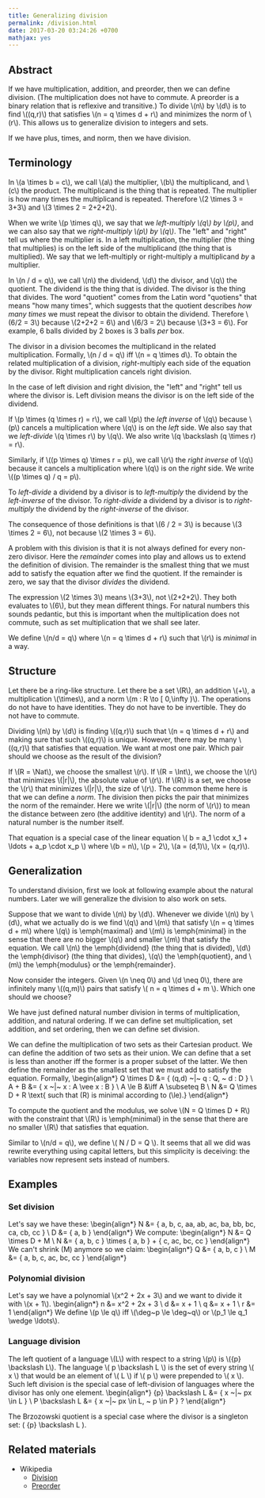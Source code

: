 ```yaml
---
title: Generalizing division
permalink: /division.html
date: 2017-03-20 03:24:26 +0700
mathjax: yes
---
```


## Abstract

If we have multiplication, addition, and preorder, then we can define division.
(The multiplication does not have to commute.
A preorder is a binary relation that is reflexive and transitive.)
To divide \\(n\\) by \\(d\\) is to find
\\((q,r)\\) that satisfies \\(n = q \times d + r\\)
and minimizes the norm of \\(r\\).
This allows us to generalize division to integers and sets.

If we have plus, times, and norm, then we have division.

## Terminology

In \\(a \times b = c\\),
we call \\(a\\) the multiplier, \\(b\\) the multiplicand, and \\(c\\) the product.
The multiplicand is the thing that is repeated.
The multiplier is how many times the multiplicand is repeated.
Therefore \\(2 \times 3 = 3+3\\) and \\(3 \times 2 = 2+2+2\\).

When we write \\(p \times q\\), we say that we *left-multiply \\(q\\) by \\(p\\)*,
and we can also say that we *right-multiply \\(p\\) by \\(q\\)*.
The "left" and "right" tell us where the multiplier is.
In a left multiplication, the multiplier (the thing that multiplies)
is on the left side of the multiplicand (the thing that is multiplied).
We say that we left-multiply or right-multiply a multiplicand *by* a multiplier.

In \\(n / d = q\\),
we call \\(n\\) the dividend,
\\(d\\) the divisor,
and \\(q\\) the quotient.
The dividend is the thing that is divided.
The divisor is the thing that divides.
The word "quotient" comes from the Latin word "quotiens" that means "how many times",
which suggests that the quotient describes *how many times* we must repeat the divisor to obtain the dividend.
Therefore \\(6/2 = 3\\) because \\(2+2+2 = 6\\)
and \\(6/3 = 2\\) because \\(3+3 = 6\\).
For example, 6 balls divided by 2 boxes is 3 balls *per* box.

The divisor in a division
becomes the multiplicand in the related multiplication.
Formally, \\(n / d = q\\) iff \\(n = q \times d\\).
To obtain the related multiplication of a division,
*right*-multiply each side of the equation by the divisor.
Right multiplication cancels right division.

In the case of left division and right division,
the "left" and "right" tell us where the divisor is.
Left division means the divisor is on the left side of the dividend.

If \\(p \times (q \times r) = r\\), we call \\(p\\)
the *left inverse* of \\(q\\) because \\(p\\)
cancels a multiplication where \\(q\\) is on the *left* side.
We also say that we *left-divide* \\(q \times r\\) by \\(q\\).
We also write \\(q \backslash (q \times r) = r\\).

Similarly, if \\((p \times q) \times r = p\\), we call \\(r\\)
the *right inverse* of \\(q\\) because it
cancels a multiplication where \\(q\\) is on the *right* side.
We write \\((p \times q) / q = p\\).

To *left-divide* a dividend by a divisor is
to *left-multiply* the dividend by the *left-inverse* of the divisor.
To *right-divide* a dividend by a divisor is
to *right-multiply* the dividend by the *right-inverse* of the divisor.

The consequence of those definitions is that
\\(6 / 2 = 3\\) is
because \\(3 \times 2 = 6\\),
not because \\(2 \times 3 = 6\\).

A problem with this division is that
it is not always defined for every non-zero divisor.
Here the *remainder* comes into play
and allows us to extend the definition of division.
The remainder is the smallest thing that we must add to satisfy the equation
after we find the quotient.
If the remainder is zero, we say that the divisor *divides* the dividend.

The expression \\(2 \times 3\\) means \\(3+3\\), not \\(2+2+2\\).
They both evaluates to \\(6\\), but they mean different things.
For natural numbers this sounds pedantic,
but this is important when the multiplication does not commute,
such as set multiplication that we shall see later.

We define \\(n/d = q\\) where \\(n = q \times d + r\\)
such that \\(r\\) is *minimal* in a way.

## Structure

Let there be a ring-like structure.
Let there be a set \\(R\\),
an addition \\(+\\),
a multiplication \\(\times\\),
and a norm \\(m : R \to [ 0,\infty )\\).
The operations do not have to have identities.
They do not have to be invertible.
They do not have to commute.

Dividing \\(n\\) by \\(d\\) is finding \\((q,r)\\) such that \\(n = q \times d + r\\)
and making sure that such \\((q,r)\\) is unique.
However, there may be many \\((q,r)\\) that satisfies that equation.
We want at most one pair.
Which pair should we choose as the result of the division?

If \\(R = \Nat\\), we choose the smallest \\(r\\).
If \\(R = \Int\\), we choose the \\(r\\) that minimizes \\(|r|\\),
the absolute value of \\(r\\).
If \\(R\\) is a set, we choose the \\(r\\)
that minimizes \\(|r|\\), the size of \\(r\\).
The common theme here is that we can define a *norm*.
The division then picks the pair that minimizes the norm of the remainder.
Here we write \\(|r|\\) (the norm of \\(r\\))
to mean the distance between zero (the additive identity) and \\(r\\).
The norm of a natural number is the number itself.

That equation is a special case of the linear equation
\\( b = a_1 \cdot x_1 + \ldots + a_p \cdot x_p \\)
where \\(b = n\\), \\(p = 2\\), \\(a = (d,1)\\), \\(x = (q,r)\\).

## Generalization

To understand division,
first we look at following example about the natural numbers.
Later we will generalize the division to also work on sets.

Suppose that we want to divide \\(n\\) by \\(d\\).
Whenever we divide \\(n\\) by \\(d\\),
what we actually do is we
find \\(q\\) and \\(m\\) that satisfy
\\(n = q \times d + m\\)
where \\(q\\) is \emph{maximal}
and \\(m\\) is \emph{minimal}
in the sense that there are no bigger \\(q\\) and smaller \\(m\\)
that satisfy the equation.
We call \\(n\\) the \emph{dividend} (the thing that is divided),
\\(d\\) the \emph{divisor} (the thing that divides),
\\(q\\) the \emph{quotient},
and \\(m\\) the \emph{modulus} or the \emph{remainder}.

Now consider the integers.
Given \\(n \neq 0\\) and \\(d \neq 0\\),
there are infinitely many \\((q,m)\\) pairs that satisfy \\( n = q \times d + m \\).
Which one should we choose?

We have just defined natural number division in terms of multiplication, addition, and natural ordering.
If we can define set multiplication, set addition, and set ordering, then we can define set division.

We can define the multiplication of two sets as their Cartesian product.
We can define the addition of two sets as their union.
We can define that a set is less than another iff the former is a proper subset of the latter.
We then define the remainder as the smallest set that we must add to satisfy the equation.
Formally,
<span>\begin{align*}
    Q \times D &= \{ (q,d) ~|~ q : Q, ~ d : D \}
    \\
    A + B &= \{ x ~|~ x : A \vee x : B \}
    \\
    A \le B &\iff A \subseteq B
    \\
    N &= Q \times D + R \text{ such that \(R\) is minimal according to \(\le\).}
\end{align*}</span>

To compute the quotient and the modulus,
we solve \\(N = Q \times D + R\\)
with the constraint that \\(R\\) is \emph{minimal}
in the sense that there are no smaller \\(R\\)
that satisfies that equation.

Similar to \\(n/d = q\\), we define \\( N / D = Q \\).
It seems that all we did was rewrite everything using capital letters,
but this simplicity is deceiving:
the variables now represent sets instead of numbers.

## Examples

### Set division

Let's say we have these:
<span>\begin{align*}
    N &= \{ a, b, c, aa, ab, ac, ba, bb, bc, ca, cb, cc \}
    \\
    D &= \{ a, b \}
\end{align*}</span>
We compute:
<span>\begin{align*}
    N &= Q \times D + M
    \\
    N &= \{ a, b, c \} \times \{ a, b \} + \{ c, ac, bc, cc \}
\end{align*}</span>
We can't shrink \(M\) anymore
so we claim:
<span>\begin{align*}
    Q &= \{ a, b, c \}
    \\
    M &= \{ a, b, c, ac, bc, cc \}
\end{align*}</span>

### Polynomial division

Let's say we have a polynomial \\(x^2 + 2x + 3\\) and we want to divide it with \\(x + 1\\).
<span>\begin{align*}
    n &= x^2 + 2x + 3
    \\
    d &= x + 1
    \\
    q &= x + 1
    \\
    r &= 1
\end{align*}</span>
We define \\(p \le q\\) iff \\(\deg~p \le \deg~q\\) or \\(p_1 \le q_1 \wedge \ldots\\).

### Language division

The left quotient
of a language \\(L\\) with respect to a string \\(p\\) is \\(\{p\} \backslash L\\).
The language \\( p \backslash L \\) is the set of every string \\( x \\)
that would be an element of \\( L \\) if \\( p \\) were prepended to \\( x \\).
Such left division is the special case of left-division of languages
where the divisor has only one element.
<span>\begin{align*}
    \{p\} \backslash L &= \{ x ~|~ px \in L \}
    \\
    P \backslash L &= \{ x ~|~ px \in L, ~ p \in P \} ?
\end{align*}</span>

The Brzozowski quotient is a special case where the divisor is a singleton set:
<span>\( \{p\} \backslash L \)</span>.

## Related materials

- Wikipedia
    - [Division](https://en.wikipedia.org/wiki/Division_(mathematics))
    - [Preorder](https://en.wikipedia.org/wiki/Preorder)
